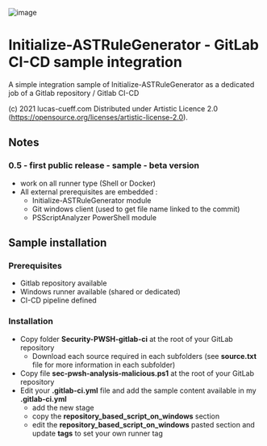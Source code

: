 ![image](http://www.lucas-cueff.com/files/gallery.png)

# Initialize-ASTRuleGenerator - GitLab CI-CD sample integration
A simple integration sample of Initialize-ASTRuleGenerator as a dedicated job of a Gitlab repository / Gitlab CI-CD  
  
(c) 2021 lucas-cueff.com Distributed under Artistic Licence 2.0 (https://opensource.org/licenses/artistic-license-2.0).

## Notes
### 0.5 - first public release - sample - beta version
- work on all runner type (Shell or Docker)
- All external prerequisites are embedded :
    - Initialize-ASTRuleGenerator module
    - Git windows client (used to get file name linked to the commit)
    - PSScriptAnalyzer PowerShell module

## Sample installation
### Prerequisites
- Gitlab repository available
- Windows runner available (shared or dedicated)
- CI-CD pipeline defined

### Installation
- Copy folder **Security-PWSH-gitlab-ci** at the root of your GitLab repository
  - Download each source required in each subfolders (see **source.txt** file for more information in each subfolder)
- Copy file **sec-pwsh-analysis-malicious.ps1** at the root of your GitLab repository
- Edit your **.gitlab-ci.yml** file and add the sample content available in my **.gitlab-ci.yml**
    - add the new stage
    - copy the **repository_based_script_on_windows** section
    - edit the **repository_based_script_on_windows** pasted section and update **tags** to set your own runner tag

